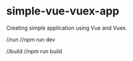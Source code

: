 # simple-vue-vuex-app
Creating simple application using Vue and Vuex.

//run
//npm run dev

//build
//npm run build

